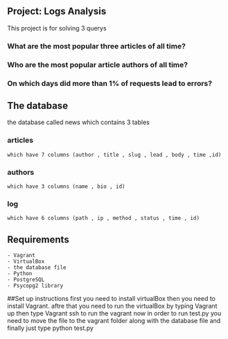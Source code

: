 ## Project: Logs Analysis
This project is for solving 3 querys 
 ### What are the most popular three articles of all time?
 ### Who are the most popular article authors of all time?
 ### On which days did more than 1% of requests lead to errors?
 
## The database
 the database called news which contains 3 tables
 ### articles
	which have 7 columns (author , title , slug , lead , body , time ,id)
 ### authors
	which have 3 columns (name , bio , id)
 ### log
	which have 6 columns (path , ip , method , status , time , id)

## Requirements
	- Vagrant
	- VirtualBox
	- the database file 
	- Python
	- PostgreSQL
	- Psycopg2 library
   
##Set up instructions
	first you need to install virtualBox then you need to install Vagrant.
	aftre that you need to run the virtualBox by typing Vagrant up 
	then type Vagrant ssh to run the vagrant
	now in order to run test.py you need to move the file to the vagrant folder
	along with the database file 
	and finally just type python test.py 
	